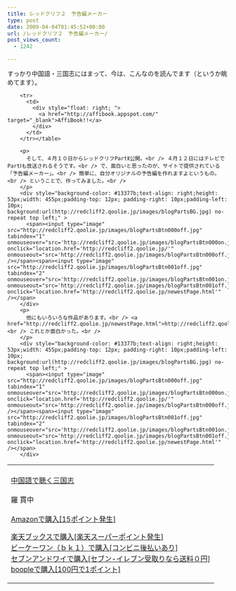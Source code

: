 ```yaml
---
title: レッドクリフ２　予告編メーカー
type: post
date: 2009-04-04T01:45:52+00:00
url: /レッドクリフ２　予告編メーカー/
post_views_count:
  - 1242

---
```

すっかり中国語・三国志にはまって、今は、こんなのを読んでます（というか眺めてます）。

<table>
  <tr>
    <td>
      <a href="http://www.amazon.co.jp/%E4%B8%AD%E5%9B%BD%E8%AA%9E%E3%81%A7%E8%81%B4%E3%81%8F%E4%B8%89%E5%9B%BD%E5%BF%97-%E7%BE%85-%E8%B2%AB%E4%B8%AD/dp/4931509096%3FSubscriptionId%3D1JWQWN8E4Z5TR27962G2%26tag%3Dgaeaffibook-22%26linkCode%3Dxm2%26camp%3D2025%26creative%3D165953%26creativeASIN%3D4931509096" target="_blank"><br /> 中国語で聴く三国志<br /> </a><br /> 羅 貫中<br /> <a href="http://www.amazon.co.jp/%E4%B8%AD%E5%9B%BD%E8%AA%9E%E3%81%A7%E8%81%B4%E3%81%8F%E4%B8%89%E5%9B%BD%E5%BF%97-%E7%BE%85-%E8%B2%AB%E4%B8%AD/dp/4931509096%3FSubscriptionId%3D1JWQWN8E4Z5TR27962G2%26tag%3Dgaeaffibook-22%26linkCode%3Dxm2%26camp%3D2025%26creative%3D165953%26creativeASIN%3D4931509096" target="_blank"><br /> Amazonで購入[15ポイント発生]<br /> </a></p>
      <p>
        <a href="http://px.a8.net/svt/ejp?a8mat=1HPMBE+5CX82+1N6+BW8O2&#038;a8ejpredirect=http%3A%2F%2Fsearch.books.rakuten.co.jp%2Fbksearch%2Fdt%3Fg%3D001%26bisbn%3D4931509096" target="_blank">楽天ブックスで購入[楽天スーパーポイント発生]</a><br /> <img border="0" width="1" height="1" src="https://i2.wp.com/www12.a8.net/0.gif?resize=1%2C1" alt="" data-recalc-dims="1" /><br /> <a href="http://px.a8.net/svt/ejp?a8mat=1HRMFS+EEKKOI+10UY+HUKPU&#038;a8ejpredirect=http%3A%2F%2Fwww.bk1.jp%2FkeywordSearchResult%2F%3Fkeyword%3D4931509096%26storeCd%3D1%26searchFlg%3D9%26x%3D43%26y%3D11%26partnerid%3D02a801" target="_blank">ビーケーワン（ｂｋ１）で購入[コンビニ後払いあり]</a><br /> <img border="0" width="1" height="1" src="https://i2.wp.com/www12.a8.net/0.gif?resize=1%2C1" alt="" data-recalc-dims="1" /><br /> <a href="http://click.linksynergy.com/fs-bin/statform?id=aR0TIOX*qAA&#038;offerid=137560&#038;bnid=1490&#038;subid=&#038;subid=0&#038;kword_in=4931509096&#038;oop=on" target="_blank">セブンアンドワイで購入[セブン-イレブン受取りなら送料０円]</a><IMG width=1 height=1 border=0 src="http://ad.linksynergy.com/fs-bin/show?id=aR0TIOX*qAA&bids=137560&type=5&subid=0"><br /> <a href="http://click.linksynergy.com/fs-bin/statform?id=aR0TIOX*qAA&#038;offerid=33310&#038;bnid=2&#038;subid=0&#038;ifc=4&#038;ifr=9784931509092" target="_blank">boopleで購入[100円で1ポイント]</a> </td> </tr> 
        
        <tr>
          <td>
            <div style="float: right; ">
              <a href="http://affibook.appspot.com/" target="_blank">AffiBook!!</a>
            </div>
          </td>
        </tr></table> 
        
        <p>
          そして、４月１０日からレッドクリフPartⅡ公開。<br /> ４月１２日にはテレビでPartⅠも放送されるそうです。<br /> で、面白いと思ったのが、サイトで提供されている「予告編メーカー」。<br /> 簡単に、自分オリジナルの予告編を作れますよというもの。<br /> ということで、作ってみました。<br />
        </p>
        <div style="background-color: #13377b;text-align: right;height: 53px;width: 455px;padding-top: 12px; padding-right: 10px;padding-left: 10px; background:url(http://redcliff2.qoolie.jp/images/blogPartsBG.jpg) no-repeat top left;" >
          <span><input type="image" src="http://redcliff2.qoolie.jp/images/blogPartsBtn000off.jpg" tabindex="1" onmouseover="src='http://redcliff2.qoolie.jp/images/blogPartsBtn000on.jpg'" onclick="location.href='http://redcliff2.qoolie.jp/'" onmouseout="src='http://redcliff2.qoolie.jp/images/blogPartsBtn000off.jpg'" /></span><span><input type="image" src="http://redcliff2.qoolie.jp/images/blogPartsBtn001off.jpg"  tabindex="2" onmouseover="src='http://redcliff2.qoolie.jp/images/blogPartsBtn001on.jpg'" onmouseout="src='http://redcliff2.qoolie.jp/images/blogPartsBtn001off.jpg'" onclick="location.href='http://redcliff2.qoolie.jp/newestPage.html'" /></span>
        </div>
        <p>
          他にもいろいろな作品があります。<br /> <a href="http://redcliff2.qoolie.jp/newestPage.html">http://redcliff2.qoolie.jp/newestPage.html</a><br /> これとか面白かった。<br />
        </p>
        <div style="background-color: #13377b;text-align: right;height: 53px;width: 455px;padding-top: 12px; padding-right: 10px;padding-left: 10px; background:url(http://redcliff2.qoolie.jp/images/blogPartsBG.jpg) no-repeat top left;" >
          <span><input type="image" src="http://redcliff2.qoolie.jp/images/blogPartsBtn000off.jpg" tabindex="1" onmouseover="src='http://redcliff2.qoolie.jp/images/blogPartsBtn000on.jpg'" onclick="location.href='http://redcliff2.qoolie.jp/'" onmouseout="src='http://redcliff2.qoolie.jp/images/blogPartsBtn000off.jpg'" /></span><span><input type="image" src="http://redcliff2.qoolie.jp/images/blogPartsBtn001off.jpg"  tabindex="2" onmouseover="src='http://redcliff2.qoolie.jp/images/blogPartsBtn001on.jpg'" onmouseout="src='http://redcliff2.qoolie.jp/images/blogPartsBtn001off.jpg'" onclick="location.href='http://redcliff2.qoolie.jp/newestPage.html'" /></span>
        </div>